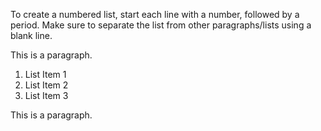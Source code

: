 To create a numbered list, start each line with a number, followed by a period. Make sure to separate the list from other paragraphs/lists using a blank line.
<!--break-->This is a paragraph.

1. List Item 1
2. List Item 2
3. List Item 3

This is a paragraph.
